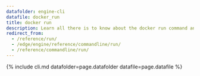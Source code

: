 ```yaml
---
datafolder: engine-cli
datafile: docker_run
title: docker run
description: Learn all there is to know about the docker run command and how to use it in the Docker CLI.
redirect_from:
  - /reference/run/
  - /edge/engine/reference/commandline/run/
  - /reference/commandline/run/
---
```

<!--
This page is automatically generated from Docker's source code. If you want to
suggest a change to the text that appears here, open a ticket or pull request
in the source repository on GitHub:

https://github.com/docker/cli
-->
{% include cli.md datafolder=page.datafolder datafile=page.datafile %}
